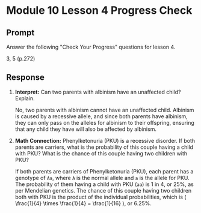 # Module 10 Lesson 4 Progress Check

## Prompt
Answer the following "Check Your Progress" questions for lesson 4.

3, 5 (p.272)

## Response

1. **Interpret:** Can two parents with albinism have an unaffected child? Explain.

    No, two parents with albinism cannot have an unaffected child. Albinism is caused by a recessive allele, and since both parents have albinism, they can only pass on the alleles for albinism to their offspring, ensuring that any child they have will also be affected by albinism.

2. **Math Connection:** Phenylketonuria (PKU) is a recessive disorder. If both parents are carriers, what is the probability of this couple having a child with PKU? What is the chance of this couple having two children with PKU?

    If both parents are carriers of Phenylketonuria (PKU), each parent has a genotype of `Aa`, where `A` is the normal allele and `a` is the allele for PKU. The probability of them having a child with PKU (`aa`) is 1 in 4, or 25%, as per Mendelian genetics. The chance of this couple having two children both with PKU is the product of the individual probabilities, which is \( \frac{1}{4} \times \frac{1}{4} = \frac{1}{16} \), or 6.25%.


